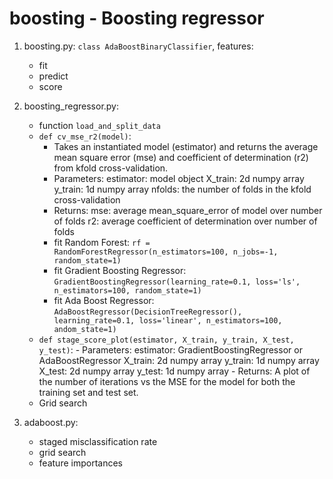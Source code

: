 # boosting - Boosting regressor

1. boosting.py: `class AdaBoostBinaryClassifier`, features:
    - fit
    - predict
    - score

2. boosting_regressor.py:
    - function `load_and_split_data`
    - `def cv_mse_r2(model)`:
        - Takes an instantiated model (estimator) and returns the average mean square error (mse) and coefficient of determination (r2) from kfold cross-validation.
        - Parameters: estimator: model object
                        X_train: 2d numpy array
                        y_train: 1d numpy array
                        nfolds: the number of folds in the kfold cross-validation
        - Returns:  mse: average mean_square_error of model over number of folds
                      r2: average coefficient of determination over number of folds
      - fit Random Forest:
        `rf = RandomForestRegressor(n_estimators=100, n_jobs=-1, random_state=1)`
      - fit Gradient Boosting Regressor:
        `GradientBoostingRegressor(learning_rate=0.1, loss='ls', n_estimators=100, random_state=1)`
      - fit Ada Boost Regressor:
        `AdaBoostRegressor(DecisionTreeRegressor(), learning_rate=0.1, loss='linear', n_estimators=100, andom_state=1)`
    - `def stage_score_plot(estimator, X_train, y_train, X_test, y_test)`:
          - Parameters: estimator: GradientBoostingRegressor or AdaBoostRegressor
                        X_train: 2d numpy array
                        y_train: 1d numpy array
                        X_test: 2d numpy array
                        y_test: 1d numpy array
          - Returns: A plot of the number of iterations vs the MSE for the model for both the training set and test set.
    - Grid search

3. adaboost.py:
    - staged misclassification rate
    - grid search
    - feature importances
